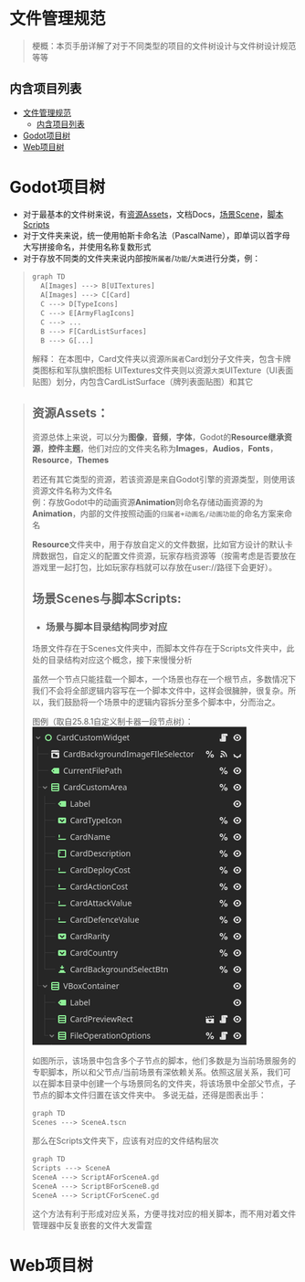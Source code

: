 # 文件管理规范
> 梗概：本页手册详解了对于不同类型的项目的文件树设计与文件树设计规范等等

## 内含项目列表
- [文件管理规范](#文件管理规范)
  - [内含项目列表](#内含项目列表)
- [Godot项目树](#godot项目树)
- [Web项目树](#web项目树)

# Godot项目树
- 对于最基本的文件树来说，有[资源Assets](#资源assets)，文档Docs，[场景Scene](#场景scenes与脚本scripts)，[脚本Scripts](#场景scenes与脚本scripts)    
- 对于文件夹来说，统一使用帕斯卡命名法（PascalName），即单词以首字母大写拼接命名，并使用名称复数形式
- 对于存放不同类的文件夹来说内部按```所属者```/```功能```/```大类```进行分类，例：
> ```mermaid
> graph TD
>   A[Images] ---> B[UITextures]
>   A[Images] ---> C[Card]
>   C ---> D[TypeIcons]
>   C ---> E[ArmyFlagIcons]
>   C ---> ...
>   B ---> F[CardListSurfaces]
>   B ---> G[...]
> ```
> 解释：
> 在本图中，Card文件夹以资源```所属者```Card划分子文件夹，包含卡牌类图标和军队旗帜图标
> UITextures文件夹则以资源```大类```UITexture（UI表面贴图）划分，内包含CardListSurface（牌列表面贴图）和其它

> ## 资源Assets：
> 资源总体上来说，可以分为**图像**，**音频**，**字体**，Godot的**Resource继承资源**，**控件主题**，他们对应的文件夹名称为**Images**，**Audios**，**Fonts**，**Resource**，**Themes**
>
> 若还有其它类型的资源，若该资源是来自Godot引擎的资源类型，则使用该资源文件名称为文件名  
> 例：存放Godot中的动画资源**Animation**则命名存储动画资源的为**Animation**，内部的文件按照动画的`归属者+动画名/动画功能`的命名方案来命名
>
> **Resource**文件夹中，用于存放自定义的文件数据，比如官方设计的默认卡牌数据包，自定义的配置文件资源，玩家存档资源等（按需考虑是否要放在游戏里一起打包，比如玩家存档就可以存放在user://路径下会更好）。
> 
> ## 场景Scenes与脚本Scripts:
>
> - ### 场景与脚本目录结构同步对应
> 场景文件存在于Scenes文件夹中，而脚本文件存在于Scripts文件夹中，此处的目录结构对应这个概念，接下来慢慢分析
>
> 虽然一个节点只能挂载一个脚本，一个场景也存在一个根节点，多数情况下我们不会将全部逻辑内容写在一个脚本文件中，这样会很臃肿，很复杂。所以，我们鼓励将一个场景中的逻辑内容拆分至多个脚本中，分而治之。
>
> 图例（取自25.8.1自定义制卡器一段节点树）：
> ![](../../Images/FileTreeRules/NodeTreeExample.png)
>
> 如图所示，该场景中包含多个子节点的脚本，他们多数是为当前场景服务的专职脚本，所以和父节点/当前场景有深依赖关系。依照这层关系，我们可以在脚本目录中创建一个与场景同名的文件夹，将该场景中全部父节点，子节点的脚本文件归置在该文件夹中。
> 多说无益，还得是图表出手：
>
> ```mermaid
> graph TD
> Scenes ---> SceneA.tscn
> ```
>
> 那么在Scripts文件夹下，应该有对应的文件结构层次
>
> ```mermaid
> graph TD
> Scripts ---> SceneA
> SceneA ---> ScriptAForSceneA.gd
> SceneA ---> ScriptBForSceneB.gd
> SceneA ---> ScriptCForSceneC.gd
> ```
>
> 这个方法有利于形成对应关系，方便寻找对应的相关脚本，而不用对着文件管理器中反复嵌套的文件大发雷霆

# Web项目树